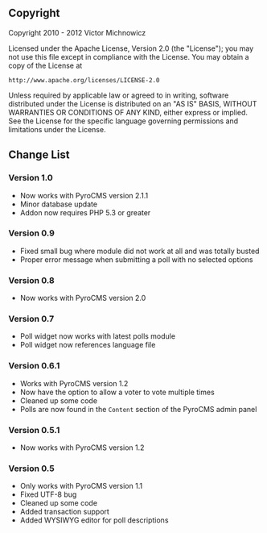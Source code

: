 ## Copyright

Copyright 2010 - 2012 Victor Michnowicz

Licensed under the Apache License, Version 2.0 (the "License"); you may not use this file except in compliance with the License. You may obtain a copy of the License at

	http://www.apache.org/licenses/LICENSE-2.0

Unless required by applicable law or agreed to in writing, software distributed under the License is distributed on an "AS IS" BASIS, WITHOUT WARRANTIES OR CONDITIONS OF ANY KIND, either express or implied. See the License for the specific language governing permissions and limitations under the License.

## Change List

### Version 1.0

* Now works with PyroCMS version 2.1.1
* Minor database update
* Addon now requires PHP 5.3 or greater

### Version 0.9

* Fixed small bug where module did not work at all and was totally busted
* Proper error message when submitting a poll with no selected options

### Version 0.8

* Now works with PyroCMS version 2.0

### Version 0.7

* Poll widget now works with latest polls module
* Poll widget now references language file

### Version 0.6.1

* Works with PyroCMS version 1.2
* Now have the option to allow a voter to vote multiple times
* Cleaned up some code
* Polls are now found in the `Content` section of the PyroCMS admin panel

### Version 0.5.1

* Now works with PyroCMS version 1.2

### Version 0.5

* Only works with PyroCMS version 1.1
* Fixed UTF-8 bug
* Cleaned up some code
* Added transaction support
* Added WYSIWYG editor for poll descriptions